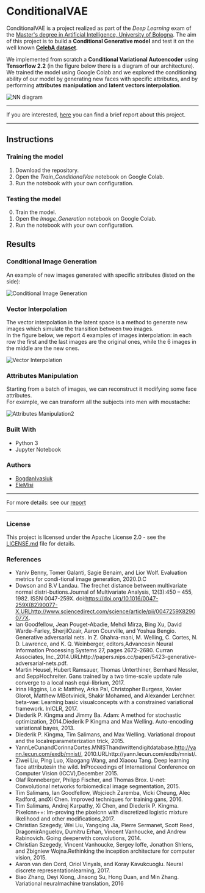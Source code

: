 # ConditionalVAE

ConditionalVAE is a project realized as part of the *Deep Learning* exam of the [Master's degree in Artificial Intelligence,  University of Bologna](https://corsi.unibo.it/2cycle/artificial-intelligence).
The aim of this project is to build a **Conditional Generative model** and test it on the well known **[CelebA dataset](http://mmlab.ie.cuhk.edu.hk/projects/CelebA.html)**.  

We implemented from scratch a **Conditional Variational Autoencoder** using **Tensorflow 2.2** (in the figure below there is a diagram of our architecture).  
We trained the model using Google Colab and we explored the conditioning ability of our model by generating new faces with specific attributes, and by performing **attributes manipulation** and **latent vectors interpolation**.  

![NN diagram](https://eleonoramisino.altervista.org/wp-content/uploads/2020/08/immagine-2.png)



--------

If you are interested, [here](https://eleonoramisino.altervista.org/play-with-conditional-generative-models/) you can find a brief report about this project.

--------

## Instructions 

### Training the model

1. Download the repository.
2. Open the *Train_ConditionalVae* notebook on Google Colab.
3. Run the notebook with your own configuration.

### Testing the model

0. Train the model.
1. Open the *Image_Generation* notebook on Google Colab.
3. Run the notebook with your own configuration.

## Results

### Conditional Image Generation
An example of new images generated with specific attributes (listed on the side):

![Conditional Image Generation](https://eleonoramisino.altervista.org/wp-content/uploads/2020/08/immagine-4.png)

### Vector Interpolation
The vector interpolation in the latent space is a method to generate new images which simulate the transition between two images.  
In the figure below, we report 4 examples of images interpolation: in each row the first and the last images are the original ones, while the 6 images in the middle are the new ones.

![Vector Interpolation](https://eleonoramisino.altervista.org/wp-content/uploads/2020/08/immagine-8.png)

### Attributes Manipulation
Starting from a batch of images, we can reconstruct it modifying some face attributes.  
For example, we can transform all the subjects into men with moustache:

![Attributes Manipulation2](https://eleonoramisino.altervista.org/wp-content/uploads/2020/08/All_men_with_mustache.png)

### Built With

* Python 3
* Jupyter Notebook

### Authors

* [BogdanIvasiuk](https://github.com/BogdanIvasiuk)
* [EleMisi](https://github.com/EleMisi)

-----------

For more details: see our [report](https://eleonoramisino.altervista.org/wp-content/uploads/2020/08/Report_Ivasiuk-Misino_Project3.pdf)

-----------

### License

This project is licensed under the Apache License 2.0 - see the [LICENSE.md](https://github.com/EleMisi/ConditionalVAE/blob/master/LICENSE) file for details.

### References

* Yaniv Benny, Tomer Galanti, Sagie Benaim, and Lior Wolf.  Evaluation metrics for condi-tional image generation, 2020.D.C
* Dowson and B.V Landau.  The frechet distance between multivariate normal distri-butions.Journal of Multivariate Analysis, 12(3):450 – 455, 1982.  ISSN 0047-259X.  doi:https://doi.org/10.1016/0047-259X(82)90077-X.URLhttp://www.sciencedirect.com/science/article/pii/0047259X8290077X.
* Ian Goodfellow, Jean Pouget-Abadie, Mehdi Mirza, Bing Xu, David Warde-Farley, SherjilOzair, Aaron Courville, and Yoshua Bengio.  Generative adversarial nets.  In Z. Ghahra-mani, M. Welling, C. Cortes, N. D. Lawrence, and K. Q. Weinberger, editors,Advancesin Neural Information Processing Systems 27, pages 2672–2680. Curran Associates, Inc.,2014.URLhttp://papers.nips.cc/paper/5423-generative-adversarial-nets.pdf.
* Martin  Heusel,  Hubert  Ramsauer,  Thomas  Unterthiner,  Bernhard  Nessler,  and  SeppHochreiter.  Gans trained by a two time-scale update rule converge to a local nash equi-librium, 2017.
* Irina  Higgins,  Lo ̈ıc  Matthey,  Arka  Pal,  Christopher  Burgess,  Xavier  Glorot,  Matthew  MBotvinick,  Shakir Mohamed,  and Alexander Lerchner.  beta-vae:  Learning basic visualconcepts with a constrained variational framework.  InICLR, 2017.
* Diederik P. Kingma and Jimmy Ba.  Adam:  A method for stochastic optimization, 2014.Diederik P Kingma and Max Welling.  Auto-encoding variational bayes, 2013.
* Diederik P. Kingma, Tim Salimans, and Max Welling.  Variational dropout and the localreparameterization trick, 2015.
* YannLeCunandCorinnaCortes.MNISThandwrittendigitdatabase.http://yann.lecun.com/exdb/mnist/,    2010.URLhttp://yann.lecun.com/exdb/mnist/.
* Ziwei  Liu,  Ping  Luo,  Xiaogang  Wang,  and  Xiaoou  Tang.   Deep  learning  face  attributesin  the  wild.   InProceedings  of  International  Conference  on  Computer  Vision  (ICCV),December 2015.
* Olaf Ronneberger, Philipp Fischer, and Thomas Brox.  U-net:  Convolutional networks forbiomedical image segmentation, 2015.
* Tim  Salimans,  Ian  Goodfellow,  Wojciech  Zaremba,  Vicki  Cheung,  Alec  Radford,  andXi Chen.  Improved techniques for training gans, 2016.
* Tim  Salimans,  Andrej  Karpathy,  Xi  Chen,  and  Diederik  P.  Kingma.   Pixelcnn++:  Im-proving the pixelcnn with discretized logistic mixture likelihood and other modifications,2017.
* Christian  Szegedy,   Wei  Liu,   Yangqing  Jia,   Pierre  Sermanet,   Scott  Reed,   DragomirAnguelov, Dumitru Erhan, Vincent Vanhoucke, and Andrew Rabinovich.  Going deeperwith convolutions, 2014.
* Christian Szegedy, Vincent Vanhoucke, Sergey Ioffe, Jonathon Shlens, and Zbigniew Wojna.Rethinking the inception architecture for computer vision, 2015.
* Aaron van den Oord, Oriol Vinyals, and Koray Kavukcuoglu. Neural discrete representationlearning, 2017.
* Biao  Zhang,  Deyi  Xiong,  Jinsong  Su,  Hong  Duan,  and  Min  Zhang.   Variational  neuralmachine translation, 2016
